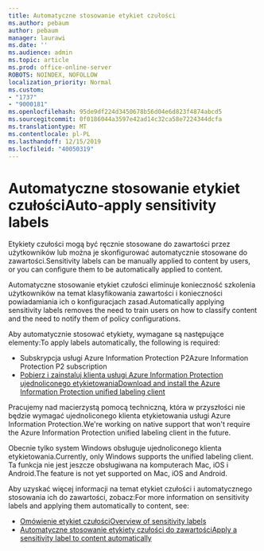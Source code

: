 ```yaml
---
title: Automatyczne stosowanie etykiet czułości
ms.author: pebaum
author: pebaum
manager: laurawi
ms.date: ''
ms.audience: admin
ms.topic: article
ms.prod: office-online-server
ROBOTS: NOINDEX, NOFOLLOW
localization_priority: Normal
ms.custom:
- "1737"
- "9000181"
ms.openlocfilehash: 95de9df224d3450678b56d04e6d823f4874abcd5
ms.sourcegitcommit: 0f0186044a3597e42ad14c32ca58e7224344dcfa
ms.translationtype: MT
ms.contentlocale: pl-PL
ms.lasthandoff: 12/15/2019
ms.locfileid: "40050319"
---
```

# <a name="auto-apply-sensitivity-labels"></a><span data-ttu-id="45c7f-102">Automatyczne stosowanie etykiet czułości</span><span class="sxs-lookup"><span data-stu-id="45c7f-102">Auto-apply sensitivity labels</span></span>

<span data-ttu-id="45c7f-103">Etykiety czułości mogą być ręcznie stosowane do zawartości przez użytkowników lub można je skonfigurować automatycznie stosowane do zawartości.</span><span class="sxs-lookup"><span data-stu-id="45c7f-103">Sensitivity labels can be manually applied to content by users, or you can configure them to be automatically applied to content.</span></span>

<span data-ttu-id="45c7f-104">Automatyczne stosowanie etykiet czułości eliminuje konieczność szkolenia użytkowników na temat klasyfikowania zawartości i konieczności powiadamiania ich o konfiguracjach zasad.</span><span class="sxs-lookup"><span data-stu-id="45c7f-104">Automatically applying sensitivity labels removes the need to train users on how to classify content and the need to notify them of policy configurations.</span></span>

<span data-ttu-id="45c7f-105">Aby automatycznie stosować etykiety, wymagane są następujące elementy:</span><span class="sxs-lookup"><span data-stu-id="45c7f-105">To apply labels automatically, the following is required:</span></span>

- <span data-ttu-id="45c7f-106">Subskrypcja usługi Azure Information Protection P2</span><span class="sxs-lookup"><span data-stu-id="45c7f-106">Azure Information Protection P2 subscription</span></span>
- [<span data-ttu-id="45c7f-107">Pobierz i zainstaluj klienta usługi Azure Information Protection ujednoliconego etykietowania</span><span class="sxs-lookup"><span data-stu-id="45c7f-107">Download and install the Azure Information Protection unified labeling client</span></span>](https://docs.microsoft.com/azure/information-protection/rms-client/install-unifiedlabelingclient-app)

<span data-ttu-id="45c7f-108">Pracujemy nad macierzystą pomocą techniczną, która w przyszłości nie będzie wymagać ujednoliconego klienta etykietowania usługi Azure Information Protection.</span><span class="sxs-lookup"><span data-stu-id="45c7f-108">We're working on native support that won't require the Azure Information Protection unified labeling client in the future.</span></span>

<span data-ttu-id="45c7f-109">Obecnie tylko system Windows obsługuje ujednoliconego klienta etykietowania.</span><span class="sxs-lookup"><span data-stu-id="45c7f-109">Currently, only Windows supports the unified labeling client.</span></span>  <span data-ttu-id="45c7f-110">Ta funkcja nie jest jeszcze obsługiwana na komputerach Mac, iOS i Android.</span><span class="sxs-lookup"><span data-stu-id="45c7f-110">The feature is not yet supported on Mac, iOS and Android.</span></span>

<span data-ttu-id="45c7f-111">Aby uzyskać więcej informacji na temat etykiet czułości i automatycznego stosowania ich do zawartości, zobacz:</span><span class="sxs-lookup"><span data-stu-id="45c7f-111">For more information on sensitivity labels and applying them automatically to content,  see:</span></span>

- [<span data-ttu-id="45c7f-112">Omówienie etykiet czułości</span><span class="sxs-lookup"><span data-stu-id="45c7f-112">Overview of sensitivity labels</span></span>](https://docs.microsoft.com/office365/securitycompliance/sensitivity-labels)
- [<span data-ttu-id="45c7f-113">Automatyczne stosowanie etykiety czułości do zawartości</span><span class="sxs-lookup"><span data-stu-id="45c7f-113">Apply a sensitivity label to content automatically</span></span>](https://docs.microsoft.com/office365/securitycompliance/apply_sensitivity_label_automatically)